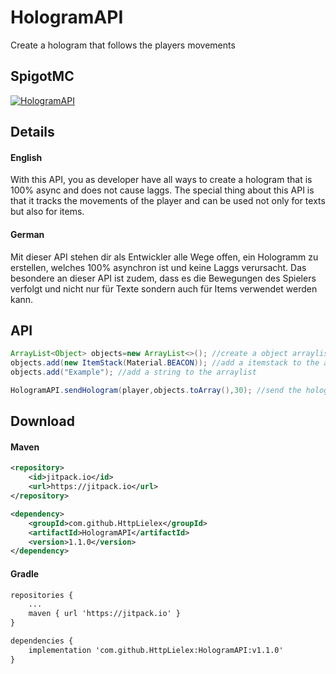 # HologramAPI
Create a hologram that follows the players movements

## SpigotMC
[![HologramAPI](https://static.spigotmc.org/img/spigot.png "HologramAPI")](https://www.spigotmc.org/resources/hologramapi.81345/ "HologramAPI")

## Details
#### English
With this API, you as developer have all ways to create a hologram that is 100% async and does not cause laggs. The special thing about this API is that it tracks the movements of the  player and can be used not only for texts but also for items.
#### German
Mit dieser API stehen dir als Entwickler alle Wege offen, ein Hologramm zu erstellen, welches 100% asynchron ist und keine Laggs verursacht. Das besondere an dieser API ist zudem, dass es die Bewegungen des Spielers verfolgt und nicht nur für Texte sondern auch für Items verwendet werden kann.

## API
```java
ArrayList<Object> objects=new ArrayList<>(); //create a object arraylist
objects.add(new ItemStack(Material.BEACON)); //add a itemstack to the arraylist
objects.add("Example"); //add a string to the arraylist

HologramAPI.sendHologram(player,objects.toArray(),30); //send the hologram to the player (player, objects, seconds)
```
## Download
#### Maven
```xml
<repository>
    <id>jitpack.io</id>
    <url>https://jitpack.io</url>
</repository>

<dependency>
    <groupId>com.github.HttpLielex</groupId>
    <artifactId>HologramAPI</artifactId>
    <version>1.1.0</version>
</dependency>
```
#### Gradle
```xml
repositories {
    ...
    maven { url 'https://jitpack.io' }
}

dependencies {
    implementation 'com.github.HttpLielex:HologramAPI:v1.1.0'
}
```

